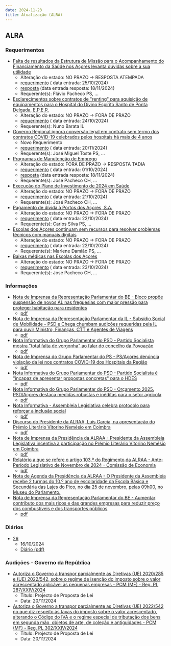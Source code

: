 ```yaml
---
date: 2024-11-23
title: Atualização (ALRA)
---
```

## ALRA

### Requerimentos

* [Falta de resultados da Estrutura de Missão para o Acompanhamento do Financiamento da Saúde nos Açores levanta dúvidas sobre a sua utilidade](http://base.alra.pt:82/4DACTION/w_pesquisa_registo/4/8571)
  * Alteração do estado: NO PRAZO → RESPOSTA ATEMPADA
  * [requerimento](http://base.alra.pt:82/Doc_Req/XIIIreque191.pdf) ( data entrada: 25/10/2024)
  * [resposta](http://base.alra.pt:82/Doc_Req/XIIIrequeresp191.pdf) (data entrada resposta: 18/11/2024)
  * Requerente(s): Flávio Pacheco PS, ...
* [Esclarecimentos sobre contratos de "renting" para aquisição de equipamentos para o Hospital do Divino Espírito Santo de Ponta Delgada, E.P.E.R.](http://base.alra.pt:82/4DACTION/w_pesquisa_registo/4/8566)
  * Alteração do estado: NO PRAZO → FORA DE PRAZO
  * [requerimento](http://base.alra.pt:82/Doc_Req/XIIIreque188.pdf) ( data entrada: 24/10/2024)
  * Requerente(s): Nuno Barata IL
* [Governo Regional ignora conversão legal em contrato sem termo dos contratos COVID-19 celebrados pelos hospitais há mais de 4 anos](http://base.alra.pt:82/4DACTION/w_pesquisa_registo/4/8611)
  * Novo Requerimento
  * [requerimento](http://base.alra.pt:82/Doc_Req/XIIIreque216.pdf) ( data entrada: 20/11/2024)
  * Requerente(s): José Miguel Toste PS, ...
* [Programas de Manutenção de Emprego](http://base.alra.pt:82/4DACTION/w_pesquisa_registo/4/8528)
  * Alteração do estado: FORA DE PRAZO → RESPOSTA TADIA
  * [requerimento](http://base.alra.pt:82/Doc_Req/XIIIreque162.pdf) ( data entrada: 01/10/2024)
  * [resposta](http://base.alra.pt:82/Doc_Req/XIIIrequeresp162.pdf) (data entrada resposta: 18/11/2024)
  * Requerente(s): José Pacheco CH, ...
* [Execução do Plano de Investimento de 2024 em Saúde](http://base.alra.pt:82/4DACTION/w_pesquisa_registo/4/8558)
  * Alteração do estado: NO PRAZO → FORA DE PRAZO
  * [requerimento](http://base.alra.pt:82/Doc_Req/XIIIreque182.pdf) ( data entrada: 21/10/2024)
  * Requerente(s): José Pacheco CH, ...
* [Pagamento de dívida à Portos dos Açores, S.A.](http://base.alra.pt:82/4DACTION/w_pesquisa_registo/4/8561)
  * Alteração do estado: NO PRAZO → FORA DE PRAZO
  * [requerimento](http://base.alra.pt:82/Doc_Req/XIIIreque184.pdf) ( data entrada: 22/10/2024)
  * Requerente(s): Carlos Silva PS, ...
* [Escolas dos Açores continuam sem recursos para resolver problemas técnicos com manuais digitais](http://base.alra.pt:82/4DACTION/w_pesquisa_registo/4/8562)
  * Alteração do estado: NO PRAZO → FORA DE PRAZO
  * [requerimento](http://base.alra.pt:82/Doc_Req/XIIIreque185.pdf) ( data entrada: 22/10/2024)
  * Requerente(s): Marlene Damião PS, ...
* [Baixas médicas nas Escolas dos Açores](http://base.alra.pt:82/4DACTION/w_pesquisa_registo/4/8564)
  * Alteração do estado: NO PRAZO → FORA DE PRAZO
  * [requerimento](http://base.alra.pt:82/Doc_Req/XIIIreque187.pdf) ( data entrada: 23/10/2024)
  * Requerente(s): José Pacheco CH, ...

### Informações

* [Nota de Imprensa da Representação Parlamentar do BE - Bloco propõe suspensão de novos AL nas freguesias com maior pressão para proteger habitação para residentes](http://base.alra.pt:82/4DACTION/w_pesquisa_registo/8/20640)
  * [pdf](http://base.alra.pt:82/Doc_Noticias/NI20640.pdf)
* [Nota de Imprensa da Representação Parlamentar da IL - Subsídio Social de Mobilidade - PSD e Chega chumbam audições requeridas pela IL para ouvir Ministro, Finanças, CTT e Agentes de Viagens](http://base.alra.pt:82/4DACTION/w_pesquisa_registo/8/20641)
  * [pdf](http://base.alra.pt:82/Doc_Noticias/NI20641.pdf)
* [Nota Informativa do Grupo Parlamentar do PSD - Partido Socialista mostra "total falta de vergonha" ao falar do concelho da Povoação](http://base.alra.pt:82/4DACTION/w_pesquisa_registo/8/20642)
  * [pdf](http://base.alra.pt:82/Doc_Noticias/NI20642.pdf)
* [Nota de Imprensa do Grupo Parlamentar do PS - PS/Açores denúncia violação da lei nos contratos COVID-19 dos Hospitais da Região](http://base.alra.pt:82/4DACTION/w_pesquisa_registo/8/20643)
  * [pdf](http://base.alra.pt:82/Doc_Noticias/NI20643.pdf)
* [Nota Informativa do Grupo Parlamentar do PSD - Partido Socialista é "incapaz de apresentar propostas concretas" para o HDES](http://base.alra.pt:82/4DACTION/w_pesquisa_registo/8/20644)
  * [pdf](http://base.alra.pt:82/Doc_Noticias/NI20644.pdf)
* [Nota Informativa do Grupo Parlamentar do PSD - Orçamento 2025. PSD/Açores destaca medidas robustas e inéditas para o setor agrícola](http://base.alra.pt:82/4DACTION/w_pesquisa_registo/8/20645)
  * [pdf](http://base.alra.pt:82/Doc_Noticias/NI20645.pdf)
* [Nota Informativa - Assembleia Legislativa celebra protocolo para reforçar a inclusão social](http://base.alra.pt:82/4DACTION/w_pesquisa_registo/8/20646)
  * [pdf](http://base.alra.pt:82/Doc_Noticias/NI20646.pdf)
* [Discurso do Presidente da ALRAA, Luís Garcia, na apresentação do Prémio Literário Vitorino Nemésio em Coimbra](http://base.alra.pt:82/4DACTION/w_pesquisa_registo/8/20647)
  * [pdf](http://base.alra.pt:82/Doc_Noticias/NI20647.pdf)
* [Nota de Imprensa da Presidência da ALRAA - Presidente da Assembleia Legislativa incentiva à participação no Prémio Literário Vitorino Nemésio em Coimbra](http://base.alra.pt:82/4DACTION/w_pesquisa_registo/8/20648)
  * [pdf](http://base.alra.pt:82/Doc_Noticias/NI20648.pdf)
* [Relatório a que se refere o artigo 103.º do Regimento da ALRAA - Ante-Período Legislativo de Novembro de 2024 - Comissão de Economia](http://base.alra.pt:82/4DACTION/w_pesquisa_registo/8/20649)
  * [pdf](http://base.alra.pt:82/Doc_Noticias/NI20649.pdf)
* [Nota de Agenda da Presidência da ALRAA - O Presidente da Assembleia recebe 2 turmas do 10.º ano de escolaridade da Escola Básica e Secundária das Lajes do Pico, no dia 25 de novembro, pelas 09h00, no Museu do Parlamento.](http://base.alra.pt:82/4DACTION/w_pesquisa_registo/8/20650)
* [Nota de Imprensa da Representação Parlamentar do BE - Aumentar contributo dos mais ricos e das grandes empresas para reduzir preço dos combustíveis e dos transportes públicos](http://base.alra.pt:82/4DACTION/w_pesquisa_registo/8/20651)
  * [pdf](http://base.alra.pt:82/Doc_Noticias/NI20651.pdf)

### Diários

* [26](http://base.alra.pt:82/4DACTION/w_pesquisa_registo/10/2810)
  * 16/10/2024
  * [Diário (pdf)](http://base.alra.pt:82/Diario/XIII26.pdf)

### Audições - Governo da República

* [Autoriza o Governo a transpor parcialmente as Diretivas (UE) 2020/285 e (UE) 2022/542, sobre o regime de isenção do imposto sobre o valor acrescentado aplicável às pequenas empresas - PCM (MF) - Reg. PL 287/XXIV/2024](http://base.alra.pt:82/4DACTION/w_pesquisa_registo/2/3288)
  * Titulo: Projecto de Proposta de Lei
  * Data: 20/11/2024
* [Autoriza o Governo a transpor parcialmente as Diretivas (UE) 2022/542 no que diz respeito às taxas do imposto sobre o valor acrescentado, alterando o Código do IVA e o regime especial de tributação dos bens em segunda mão, objetos de arte, de coleção e antiguidades - PCM (MF) - Reg. PL 302/XXIV/2024](http://base.alra.pt:82/4DACTION/w_pesquisa_registo/2/3289)
  * Titulo: Projecto de Proposta de Lei
  * Data: 20/11/2024
